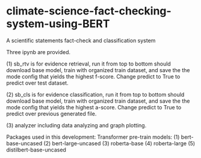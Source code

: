 # climate-science-fact-checking-system-using-BERT
A scientific statements fact-check and classification system

Three ipynb are provided.

(1) sb_rtv is for evidence retrieval, run it from top to bottom should download
base model, train with organized train dataset, and save the the mode config that
yields the highest f-score. Change predict to True to predict over test dataset.

(2) sb_cls is for evidence classification, run it from top to bottom should download
base model, train with organized train dataset, and save the the mode config that
yields the highest a-score. Change predict to True to predict over previous 
generated file.

(3) analyzer including data analyzing and graph plotting.

Packages used in this development:
Transformer pre-train models:
(1) bert-base-uncased
(2) bert-large-uncased
(3) roberta-base
(4) roberta-large
(5) distilbert-base-uncased